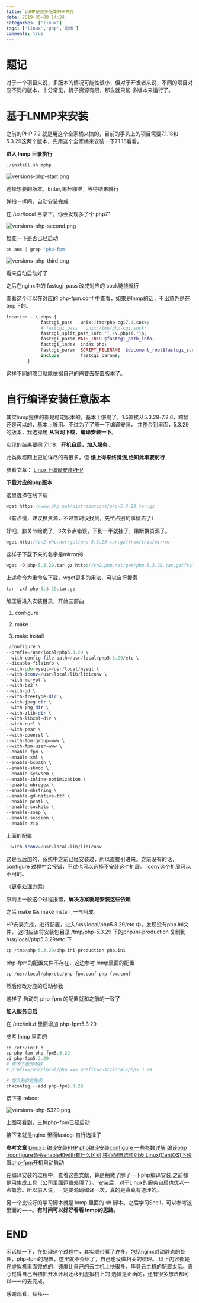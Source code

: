 ```yaml
---
title: LNMP安装多版本PHP共存
date: 2019-05-08 14:24
categories: ['linux']
tags: ['linux','php','运维']
comments: true
---
```


# 题记

对于一个项目来说，多版本的情况可能性很小，但对于开发者来说，不同的项目对应不同的版本，十分常见，机子资源有限，那么就只能
多版本来运行了。

# 基于LNMP来安装

之前的PHP 7.2 就是用这个全家桶来搞的，目前的手头上的项目需要7.1.18和5.3.29这两个版本，先用这个全家桶来安装一下7.1.18看看。

**进入 lnmp 目录执行**

```php
./install.sh mphp
```
![versions-php-start.png](php-versions/versions-php-start.png)

选择想要的版本，Enter,喝杯咖啡，等待结果就行

弹指一挥间，自动安装完成

在 /usr/local 目录下，你会发现多了个 php7.1

![versions-php-second.png](php-versions/versions-php-second.png)

检查一下是否已经启动

```php
ps aux | grep 'php-fpm'
```

![versions-php-third.png](php-versions/versions-php-third.png)

看来自动启动好了

之后在nginx中的 fastcgi_pass 改成对应的 sock链接就行

查看这个可以在对应的 php-fpm.conf 中查看，如果是lnmp的话，不出意外是在tmp下的。

```php
location ~ \.php$ {
             fastcgi_pass   unix:/tmp/php-cgi7.1.sock;
             # fastcgi_pass   unix:/tmp/php-cgi.sock;
             fastcgi_split_path_info ^(.+\.php)(.*)$;
             fastcgi_param PATH_INFO $fastcgi_path_info;
             fastcgi_index  index.php;
             fastcgi_param  SCRIPT_FILENAME  $document_root$fastcgi_script_name;
             include        fastcgi_params;
        }
```

这样不同的项目就能依据自己的需要去配置版本了。

# 自行编译安装任意版本

其实lnmp提供的都是稳定版本的，基本上够用了，1.5直接从5.3.29-7.2.6，跨幅还是可以的，基本上够用。不过为了了解一下编译安装，
并整合到里面，5.3.29的版本，我选择用 **从官网下载，编译安装一下**。

实现的结果要同 7.1.18，**开机自启，加入服务**。

此类教程网上更加详尽的有很多，但 **纸上得来终觉浅,绝知此事要躬行**

参看文章：
[Linux上编译安装PHP](http://www.php.cn/php-weizijiaocheng-400110.html)

**下载对应的php版本**

这里选择在线下载

```php
wget https://www.php.net/distributions/php-5.3.29.tar.gz
```

（有点慢，建议换资源，不过暂时没找到，先忙点别的事情去了）

好吧，膝关节给跪了，3次节点错误，下到一半就挂了，果断换资源了。

```php
wget http://cn2.php.net/get/php-5.3.29.tar.gz/from/this/mirror
```
这样子下载下来的名字是mirror的

```php
wget -O php-5.3.29.tar.gz http://cn2.php.net/get/php-5.3.29.tar.gz/from/this/mirror
```

上述命令为重命名下载，wget更多的用法，可以自行搜索

```php
tar -zxf php-5.3.29.tar.gz
```

解压后进入安装目录，开始三部曲 

1. configure 

2. make 

3. make install

```php
./configure \
--prefix=/usr/local/php5.3.29 \
--with-config-file-path=/usr/local/php5.3.29/etc \
--disable-fileinfo \
--with-pdo-mysql=/usr/local/mysql \
--with-iconv=/usr/local/lib/libiconv \
--with-mcrypt \
--with-bz2 \
--with-gd \
--with-freetype-dir \
--with-jpeg-dir \
--with-png-dir \
--with-zlib-dir \
--with-libxml-dir \
--with-curl \
--with-pear \
--with-openssl \
--with-fpm-group=www \
--with-fpm-user=www \
--enable-fpm \
--enable-xml \
--enable-bcmath \
--enable-shmop \
--enable-sysvsem \
--enable-inline-optimization \
--enable-mbregex \
--enable-mbstring \
--enable-gd-native-ttf \
--enable-pcntl \
--enable-sockets \
--enable-soap \
--enable-session \
--enable-zip
```
上面的配置

```php
--with-iconv=/usr/local/lib/libiconv
```

这是我后加的，系统中之前已经安装过，所以直接引进来。之前没有的话，configure 过程中会报错，不过也可以选择不安装这个扩展。
iconv这个扩展可以不用的。

（[更多处理方案](https://www.cnblogs.com/rwxwsblog/p/5451467.html)）

原则上一般这个过程报错，**解决方案就是安装这些依赖**

之后 make && make install  ,一气呵成。

HP安装完成，进行配置，进入/usr/local/php5.3.29/etc 中，发现没有php.ini文件，
这时应该将安装包目录 /tmp/php-5.3.29 下的php.ini-production 复制到 /usr/local/php5.3.29/etc 下

```php
cp /tmp/php-5.3.29/php.ini-production php.ini
```

php-fpm的配置文件不存在，这边参考 lnmp里面的配置

```php
cp /usr/local/php/etc/php-fpm.conf php-fpm.conf
```

然后修改对应的启动参数

这样子 启动的 php-fpm 的配置就和之前的一致了

**加入服务自启**

在 /etc/init.d 里面增加 php-fpm5.3.29

参考 lnmp 里面的

```php
cd /etc/init.d
cp php-fpm php-fpm5.3.29
vi php-fpm5.3.29
# 修改下面的内容
# prefix=/usr/local/php ==> prefix=/usr/local/php5.3.29

# 加入到自启服务
chkconfig --add php-fpm5.3.29
```

接下来 reboot 

![versions-php-5329.png](php-versions/versions-php5329.png)

上图可看到，三种php-fpm已经启动

接下来就是nginx 里面fastcgi 自行选择了


**参考文章**
[Linux上编译安装PHP](http://www.php.cn/php-weizijiaocheng-400110.html)
[php编译安装configure 一些参数详解](https://blog.csdn.net/niluchen/article/details/41513217)
[编译php ./configure命令enable和with有什么区别](https://segmentfault.com/q/1010000009174725/a-1020000009175172)
[核心配置选项列表 ](https://www.php.net/manual/zh/configure.about.php)
[Linux(CentOS)下设置php-fpm开机自动启动](https://www.cnblogs.com/tongl/p/7217283.html)

在编译安装的过程中，查看这些文献，算是稍微了解了一下php编译安装,之前都是用集成工具（公司里面运维处理了）。
安装后，对于Linux的服务自启也优老一点概念。所以前人说，一定要源码编译一次，真的是真真有道理的。

另一个比较好的学习脚本就是 lnmp 里面的 sh 脚本。之后学习Shell，可以参考这里面的~~~。**有时间可以好好看看 lnmp的思路。**

# END

闲话扯一下，在处理这个过程中，其实顺带看了许多，包括nginx对动静态的处理，php-fpm的配置，这里就不介绍了，自己也没做相关的梳理。
以上内容都是在虚拟机里面完成的，速度比自己的云主机上快很多，毕竟云主机的配置太低。真心觉得自己当初把开发环境迁移到虚拟机上的
选择是正确的，还有很多想法都可以一一的去完成。

感谢观看，拜拜~~







